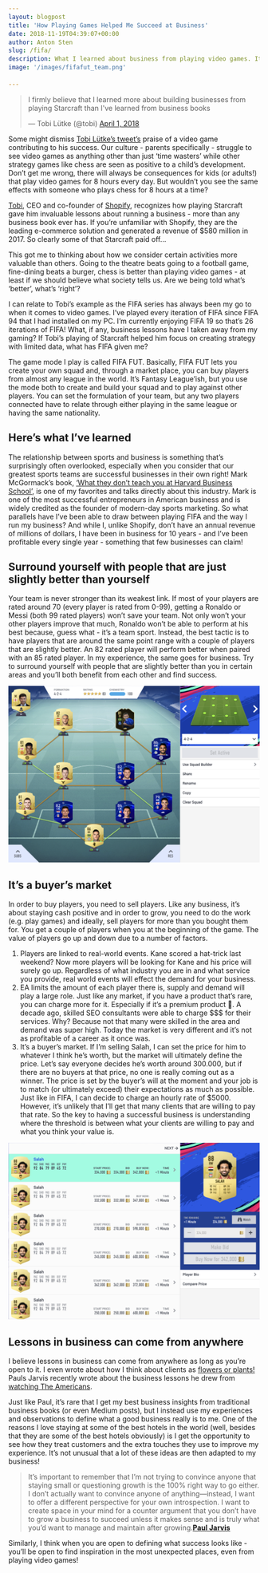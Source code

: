 ```yaml
---
layout: blogpost
title: 'How Playing Games Helped Me Succeed at Business'
date: 2018-11-19T04:39:07+00:00
author: Anton Sten
slug: /fifa/
description: What I learned about business from playing video games. It’s more than you think!
image: '/images/fifafut_team.png'

---
```

<blockquote class="twitter-tweet" data-lang="en"><p lang="en" dir="ltr">I firmly believe that I learned more about building businesses from playing Starcraft than I&#39;ve learned from business books</p>&mdash; Tobi Lütke (@tobi) <a href="https://twitter.com/tobi/status/980241236857577472?ref_src=twsrc%5Etfw">April 1, 2018</a></blockquote> <script async src="https://platform.twitter.com/widgets.js" charset="utf-8"></script>

Some might dismiss [Tobi Lütke’s tweet’s](https://twitter.com/tobi/status/980241236857577472) praise of a video game contributing to his success. Our culture - parents specifically - struggle to see video games as anything other than just ‘time wasters’ while other strategy games like chess are seen as positive to a child’s development. Don’t get me wrong, there will always be consequences for kids (or adults!) that play video games for 8 hours every day. But wouldn’t you see the same effects with someone who plays chess for 8 hours at a time?

[Tobi](https://twitter.com/tobi/), CEO and co-founder of [Shopify](https://www.shopify.com), recognizes how playing Starcraft gave him invaluable lessons about running a business - more than any business book ever has. If you’re unfamiliar with Shopify, they are the leading e-commerce solution and generated a revenue of $580 million in 2017. So clearly some of that Starcraft paid off…

This got me to thinking about how we consider certain activities more valuable than others. Going to the theatre beats going to a football game, fine-dining beats a burger, chess is better than playing video games - at least if we should believe what society tells us. Are we being told what’s ‘better’, what’s ‘right’?

I can relate to Tobi’s example as the FIFA series has always been my go to when it comes to video games. I’ve played every iteration of FIFA since FIFA 94 that I had installed on my PC. I’m currently enjoying FIFA 19 so that’s 26 iterations of FIFA! What, if any, business lessons have I taken away from my gaming? If Tobi’s playing of Starcraft helped him focus on creating strategy with limited data, what has FIFA given me?

The game mode I play is called FIFA FUT. Basically, FIFA FUT lets you create your own squad and, through a market place, you can buy players from almost any league in the world. It’s Fantasy League’ish, but you use the mode both to create and build your squad and to play against other players. You can set the formulation of your team, but any two players connected have to relate through either playing in the same league or having the same nationality.

## Here’s what I’ve learned

The relationship between sports and business is something that’s surprisingly often overlooked, especially when you consider that our greatest sports teams are successful businesses in their own right! Mark McGormack’s book, [‘What they don’t teach you at Harvard Business School’](https://www.amazon.com/What-Teach-Harvard-Business-School/dp/0553345834), is one of my favorites and talks directly about this industry. Mark is one of the most successful entrepreneurs in American business and is widely credited as the founder of modern-day sports marketing. So what parallels have I’ve been able to draw between playing FIFA and the way I run my business? And while I, unlike Shopify, don’t have an annual revenue of millions of dollars, I have been in business for 10 years - and I’ve been profitable every single year - something that few businesses can claim!

## Surround yourself with people that are just slightly better than yourself
Your team is never stronger than its weakest link. If most of your players are rated around 70 (every player is rated from 0-99), getting a Ronaldo or Messi (both 99 rated players) won’t save your team. Not only won’t your other players improve that much, Ronaldo won’t be able to perform at his best because, guess what - it’s a team sport. Instead, the best tactic is to have players that are around the same point range with a couple of players that are slightly better. An 82 rated player will perform better when paired with an 85 rated player. In my experience, the same goes for business. Try to surround yourself with people that are slightly better than you in certain areas and you’ll both benefit from each other and find success.

![Fifa FUT Team](/images/fifafut_team.png)


## It’s a buyer’s market
In order to buy players, you need to sell players. Like any business, it’s about staying cash positive and in order to grow, you need to do the work (e.g. play games) and ideally, sell players for more than you bought them for. You get a couple of players when you at the beginning of the game. The value of players go up and down due to a number of factors.

1. Players are linked to real-world events. Kane scored a hat-trick last weekend? Now more players will be looking for Kane and his price will surely go up. Regardless of what industry you are in and what service you provide, real world events will effect the demand for your business.
2. EA limits the amount of each player there is, supply and demand will play a large role. Just like any market, if you have a product that’s rare, you can charge more for it. Especially if it’s a premium product 🙂. A decade ago, skilled SEO consultants were able to charge $$$ for their services. Why? Because not that many were skilled in the area and demand was super high. Today the market is very different and it’s not as profitable of a career as it once was.
3. It’s a buyer’s market. If I’m selling Salah, I can set the price for him to whatever I think he’s worth, but the market will ultimately define the price. Let’s say everyone decides he’s worth around 300.000, but if there are no buyers at that price, no one is really coming out as a winner. The price is set by the buyer’s will at the moment and your job is to match (or ultimately exceed) their expectations as much as possible. Just like in FIFA, I can decide to charge an hourly rate of $5000. However, it’s unlikely that I’ll get that many clients that are willing to pay that rate. So the key to having a successful business is understanding where the threshold is between what your clients are willing to pay and what you think your value is.

![King Salah](/images/fifa_fut_salah.png)

## Lessons in business can come from anywhere

I believe lessons in business can come from anywhere as long as you’re open to it. I even wrote about how I think about clients as [flowers or plants!](https://www.antonsten.com/flowers/) Pauls Jarvis recently wrote about the business lessons he drew from [watching The Americans](https://pjrvs.com/americans/).

Just like Paul, it’s rare that I get my best business insights from traditional business books (or even Medium posts), but I instead use my experiences and observations to define what a good business really is to me. One of the reasons I love staying at some of the best hotels in the world (well, besides that they are some of the best hotels obviously) is I get the opportunity to see how they treat customers and the extra touches they use to improve my experience. It’s not unusual that a lot of these ideas are then adapted to my business!

>It’s important to remember that I’m not trying to convince anyone that staying small or questioning growth is the 100% right way to go either. I don’t actually want to convince anyone of anything—instead, I want to offer a different perspective for your own introspection. I want to create space in your mind for a counter argument that you don’t have to grow a business to succeed unless it makes sense and is truly what you’d want to manage and maintain after growing.**[Paul Jarvis](https://pjrvs.com/americans/)**

Similarly, I think when you are open to defining what success looks like - you’ll be open to find inspiration in the most unexpected places, even from playing video games!
